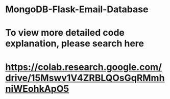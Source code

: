 # MongoDB-Flask-Email-Database
# To view more detailed code explanation, please search here
# https://colab.research.google.com/drive/15Mswv1V4ZRBLQOsGqRMmhniWEohkApO5
